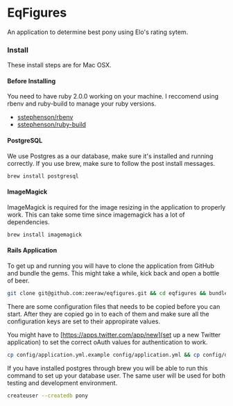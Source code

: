 # EqFigures
An application to determine best pony using Elo's rating sytem.

### Install
These install steps are for Mac OSX.

#### Before Installing

You need to have ruby 2.0.0 working on your machine. I reccomend
using rbenv and ruby-build to manage your ruby versions.

- [sstephenson/rbenv](https://github.com/sstephenson/rbenv)
- [sstephenson/ruby-build](https://github.com/sstephenson/ruby-build)

#### PostgreSQL

We use Postgres as a our database, make sure it's installed
and running correctly. If you use brew, make sure to follow
the post install messages.

```bash
brew install postgresql
```

#### ImageMagick

ImageMagick is required for the image resizing in the application
to properly work. This can take some time since imagemagick has
a lot of dependencies.

```bash
brew install imagemagick
```

#### Rails Application

To get up and running you will have to clone the application from
GitHub and bundle the gems. This might take a while, kick back and
open a bottle of beer.

```bash
git clone git@github.com:zeeraw/eqfigures.git && cd eqfigures && bundle install
```

There are some configuration files that needs to be copied before
you can start. After they are copied go in to each of them and make
sure all the configuration keys are set to their appropirate values.

You might have to [https://apps.twitter.com/app/new](set up a new Twitter application)
to set the correct oAuth values for authentication to work.

```bash
cp config/application.yml.example config/application.yml && cp config/database.yml.example config/database.yml
```

If you have installed postgres through brew you will be able to
run this command to set up your database user. The same user will
be used for both testing and development environment.

```bash
createuser --createdb pony
```
